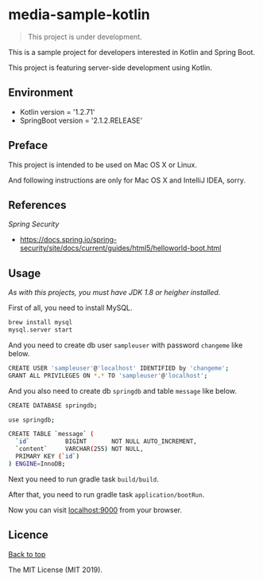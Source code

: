 # media-sample-kotlin

> This project is under development.

This is a sample project for developers interested in Kotlin and Spring Boot.

This project is featuring server-side development using Kotlin.

## Environment

* Kotlin version = '1.2.71'
* SpringBoot version = '2.1.2.RELEASE'

## Preface

This project is intended to be used on Mac OS X or Linux.

And following instructions are only for Mac OS X and IntelliJ IDEA, sorry.

## References

*Spring Security*
* https://docs.spring.io/spring-security/site/docs/current/guides/html5/helloworld-boot.html

## Usage

*As with this projects, you must have JDK 1.8 or heigher installed.*

First of all, you need to install MySQL.

```bash
brew install mysql
mysql.server start
```

And you need to create db user `sampleuser` with password `changeme` like below.

```bash
CREATE USER 'sampleuser'@'localhost' IDENTIFIED by 'changeme';
GRANT ALL PRIVILEGES ON *.* TO 'sampleuser'@'localhost';
```

And you also need to create db `springdb` and table `message` like below.

```bash
CREATE DATABASE springdb;

use springdb;

CREATE TABLE `message` (
  `id`          BIGINT       NOT NULL AUTO_INCREMENT,
  `content`     VARCHAR(255) NOT NULL,
  PRIMARY KEY (`id`)
) ENGINE=InnoDB;
```

Next you need to run gradle task `build/build`.

After that, you need to run gradle task `application/bootRun`.

Now you can visit [localhost:9000](localhost:8081) from your browser.

## 

## Licence

<a href="#media-sample-kotlin">Back to top</a>

The MIT License (MIT 2019).
